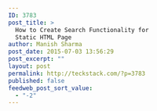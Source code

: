 ```yaml
---
ID: 3783
post_title: >
  How to Create Search Functionality for
  Static HTML Page
author: Manish Sharma
post_date: 2015-07-03 13:56:29
post_excerpt: ""
layout: post
permalink: http://teckstack.com/?p=3783
published: false
feedweb_post_sort_value:
  - "-2"
---
```

